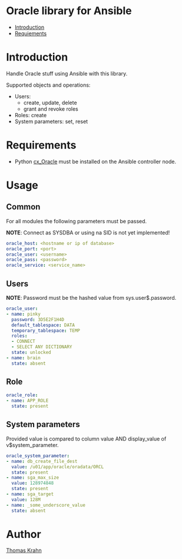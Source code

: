 Oracle library for Ansible
==========
- [Introduction](#introduction)
- [Requiements](#requirements)

# Introduction
Handle Oracle stuff using Ansible with this library.

Supported objects and operations:
- Users:
  - create, update, delete
  - grant and revoke roles
- Roles: create
- System parameters: set, reset

# Requirements
- Python [cx_Oracle] must be installed on the Ansible controller node.

# Usage

## Common
For all modules the following parameters must be passed.

__NOTE__:  Connect as SYSDBA or using na SID is not yet implemented!

```yaml
oracle_host: <hostname or ip of database>
oracle_port: <port>
oracle_user: <username>
oracle_pass: <password>
oracle_service: <service_name>
```

## Users
__NOTE__: Password must be the hashed value from sys.user$.password.

```yaml
oracle_user:
- name: pinky
  password: 3D5E2F1H4D
  default_tablespace: DATA
  temporary_tablespace: TEMP
  roles:
  - CONNECT
  - SELECT ANY DICTIONARY
  state: unlocked
- name: brain
  state: absent
```

## Role

```yaml
oracle_role:
- name: APP_ROLE
  state: present
```

## System parameters

Provided value is compared to column value AND display_value of v$system_parameter.

```yaml
oracle_system_parameter:
- name: db_create_file_dest
  value: /u01/app/oracle/oradata/ORCL
  state: present
- name: sga_max_size
  value: 128974848
  state: present
- name: sga_target
  value: 128M
- name: _some_underscore_value
  state: absent
```

# Author

[Thomas Krahn](mailto:ntbc@gmx.net)

[cx_Oracle]: https://pypi.python.org/pypi/cx_Oracle
